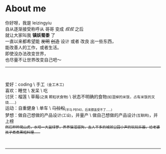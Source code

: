 # About me

你好呀，我是 leizingyiu  
自从逐渐接受称呼从 <del>哥哥</del> 变成 <i>叔叔</i> 之后  
就让大家叫我 <b>镇妖蜀黍</b> 了
<br/>
一直以来都希望能 <del>发明</del> <del>创造</del> 设计 或者 改良 出一些东西，  
能改善人的工作，或者生活。
<br/>
即使没办法改变世界，  
也尽量不让世界改变自己吧～
<br/>

<hr />
<br/>

爱好：coding \ 手工<small>（金工木工)</small> <br/>
喜欢：睡觉 \ 发呆 \ 吃 <br/>
讨厌：榴莲 \ 草莓<small>(之类 颗粒状食物)</small> \ 状态不明确的食物<small>(如湿掉的米饭，占有米饭的叉烧……)</small><br/>
运动：自重健身 \ 单车 \ <del>马拉松</del><sub><small>(半马 PB140，后来膝盖受不了……)</small></sub><br/>
梦想：做自己想做的产品设计<small>(工设)</small>，并量产 \ 做自己想做的产品设计<small>(互联网)</small>，并上榜  
<small><del>然后种种爬山虎，水培一大盆绿萝，养养猫溜遛狗，去人不多的城郊公园小声的玩玩乐器，给老婆孩子煮煮黑暗料理……</del></small><br/>

<br/>
<hr />
<br/>
